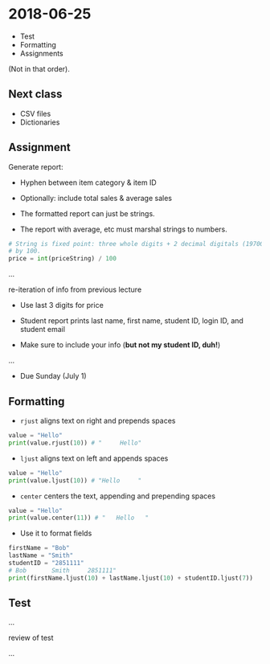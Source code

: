 # 2018-06-25

* Test
* Formatting
* Assignments

(Not in that order).

## Next class
* CSV files
* Dictionaries

## Assignment
Generate report:
* Hyphen between item category & item ID
* Optionally: include total sales & average sales

* The formatted report can just be strings.
* The report with average, etc must marshal strings to numbers.

```py
# String is fixed point: three whole digits + 2 decimal digitals (19700). Convert by dividing
# by 100.
price = int(priceString) / 100 
```

...

re-iteration of info from previous lecture

* Use last 3 digits for price

* Student report prints last name, first name, student ID, login ID, and student email
* Make sure to include your info (**but not my student ID, duh!**)

...

* Due Sunday (July 1) 

## Formatting

* `rjust` aligns text on right and prepends spaces
```py
value = "Hello"
print(value.rjust(10)) # "     Hello"
```

* `ljust` aligns text on left and appends spaces
```py
value = "Hello"
print(value.ljust(10)) # "Hello     "
```

* `center` centers the text, appending and prepending spaces

```py
value = "Hello"
print(value.center(11)) # "   Hello   "
```

* Use it to format fields

```py
firstName = "Bob"
lastName = "Smith"
studentID = "2851111"
# Bob       Smith     2851111"
print(firstName.ljust(10) + lastName.ljust(10) + studentID.ljust(7))
```

## Test

...

review of test

...
